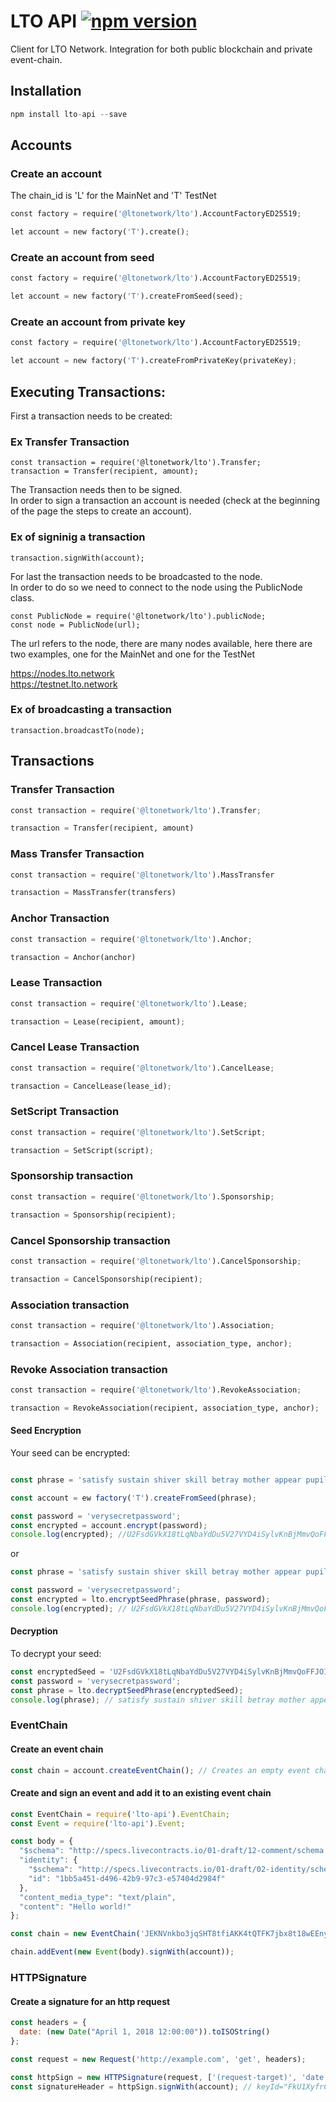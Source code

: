 # LTO API [![npm version](https://badge.fury.io/js/lto-api.svg)](https://badge.fury.io/js/lto-api)

Client for LTO Network. Integration for both public blockchain and private event-chain.

## Installation

```js
npm install lto-api --save
```


## Accounts

### Create an account
The chain_id is 'L' for the MainNet and 'T' TestNet

```python
const factory = require('@ltonetwork/lto').AccountFactoryED25519;

let account = new factory('T').create();
```
### Create an account from seed

```python
const factory = require('@ltonetwork/lto').AccountFactoryED25519;

let account = new factory('T').createFromSeed(seed);
```


### Create an account from private key

```python
const factory = require('@ltonetwork/lto').AccountFactoryED25519;

let account = new factory('T').createFromPrivateKey(privateKey);
```

## Executing Transactions:
First a transaction needs to be created:
### Ex Transfer Transaction
```
const transaction = require('@ltonetwork/lto').Transfer;
transaction = Transfer(recipient, amount);
```
The Transaction needs then to be signed. <br/>
In order to sign a transaction an account is needed (check at the beginning of the page the steps to create an account).

### Ex of signinig a transaction
```
transaction.signWith(account);
```
For last the transaction needs to be broadcasted to the node. <br/>
In order to do so we need to connect to the node using the PublicNode class.

```
const PublicNode = require('@ltonetwork/lto').publicNode;
const node = PublicNode(url);
```
The url refers to the node, there are many nodes available, here there are two examples, one for the MainNet and one for the TestNet <br/>

https://nodes.lto.network <br/>
https://testnet.lto.network

### Ex of broadcasting a transaction
```
transaction.broadcastTo(node);
```

## Transactions
### Transfer Transaction

```python
const transaction = require('@ltonetwork/lto').Transfer;

transaction = Transfer(recipient, amount)
```

### Mass Transfer Transaction

```python
const transaction = require('@ltonetwork/lto').MassTransfer

transaction = MassTransfer(transfers)
```
### Anchor Transaction

```python
const transaction = require('@ltonetwork/lto').Anchor;

transaction = Anchor(anchor)
```
### Lease Transaction

```python
const transaction = require('@ltonetwork/lto').Lease;

transaction = Lease(recipient, amount);
```
### Cancel Lease Transaction

```python
const transaction = require('@ltonetwork/lto').CancelLease;

transaction = CancelLease(lease_id);
```

### SetScript Transaction

```python
const transaction = require('@ltonetwork/lto').SetScript;

transaction = SetScript(script);
```

### Sponsorship transaction

```python
const transaction = require('@ltonetwork/lto').Sponsorship;

transaction = Sponsorship(recipient);
```

### Cancel Sponsorship transaction

```python
const transaction = require('@ltonetwork/lto').CancelSponsorship;

transaction = CancelSponsorship(recipient);
```

### Association transaction

```python
const transaction = require('@ltonetwork/lto').Association;

transaction = Association(recipient, association_type, anchor);
```
### Revoke Association transaction

```python
const transaction = require('@ltonetwork/lto').RevokeAssociation;

transaction = RevokeAssociation(recipient, association_type, anchor);

```

#### Seed Encryption

Your seed can be encrypted:

```js

const phrase = 'satisfy sustain shiver skill betray mother appear pupil coconut weasel firm top puzzle monkey seek';

const account = ew factory('T').createFromSeed(phrase);

const password = 'verysecretpassword';
const encrypted = account.encrypt(password); 
console.log(encrypted); //U2FsdGVkX18tLqNbaYdDu5V27VYD4iSylvKnBjMmvQoFFJO1KbsoKKW1eK/y6kqahvv4eak8Uf8tO1w2I9hbcWFUJDysZh1UyaZt6TmXwYfUZq163e9qRhPn4xC8VkxFCymdzYNBAZgyw8ziRhSujujiDZFT3PTmhhkBwIT7FMs=

```

or

```js
const phrase = 'satisfy sustain shiver skill betray mother appear pupil coconut weasel firm top puzzle monkey seek';

const password = 'verysecretpassword';
const encrypted = lto.encryptSeedPhrase(phrase, password);
console.log(encrypted); // U2FsdGVkX18tLqNbaYdDu5V27VYD4iSylvKnBjMmvQoFFJO1KbsoKKW1eK/y6kqahvv4eak8Uf8tO1w2I9hbcWFUJDysZh1UyaZt6TmXwYfUZq163e9qRhPn4xC8VkxFCymdzYNBAZgyw8ziRhSujujiDZFT3PTmhhkBwIT7FMs=
``` 

#### Decryption

To decrypt your seed:

```js
const encryptedSeed = 'U2FsdGVkX18tLqNbaYdDu5V27VYD4iSylvKnBjMmvQoFFJO1KbsoKKW1eK/y6kqahvv4eak8Uf8tO1w2I9hbcWFUJDysZh1UyaZt6TmXwYfUZq163e9qRhPn4xC8VkxFCymdzYNBAZgyw8ziRhSujujiDZFT3PTmhhkBwIT7FMs=';
const password = 'verysecretpassword';
const phrase = lto.decryptSeedPhrase(encryptedSeed);
console.log(phrase); // satisfy sustain shiver skill betray mother appear pupil coconut weasel firm top puzzle monkey seek
```

### EventChain

#### Create an event chain


```js
const chain = account.createEventChain(); // Creates an empty event chain with a valid id and last hash
```

#### Create and sign an event and add it to an existing event chain

```js
const EventChain = require('lto-api').EventChain;
const Event = require('lto-api').Event;

const body = {
  "$schema": "http://specs.livecontracts.io/01-draft/12-comment/schema.json#",
  "identity": {
    "$schema": "http://specs.livecontracts.io/01-draft/02-identity/schema.json#",
    "id": "1bb5a451-d496-42b9-97c3-e57404d2984f"
  },
  "content_media_type": "text/plain",
  "content": "Hello world!"
};

const chain = new EventChain('JEKNVnkbo3jqSHT8tfiAKK4tQTFK7jbx8t18wEEnygya');

chain.addEvent(new Event(body).signWith(account));
```

### HTTPSignature

#### Create a signature for an http request

```js
const headers = {
  date: (new Date("April 1, 2018 12:00:00")).toISOString()
};

const request = new Request('http://example.com', 'get', headers);

const httpSign = new HTTPSignature(request, ['(request-target)', 'date']);
const signatureHeader = httpSign.signWith(account); // keyId="FkU1XyfrCftc4pQKXCrrDyRLSnifX1SMvmx1CYiiyB3Y",algorithm="ed25519-sha256",headers="(request-target) date",signature="tMAxot4iWb8gB4FQ2zqIMfH2Fd8kA9DwSoW3UZPj9f8QlpLX5VvWf314vFnM8MsDo5kqtGzk7XOOy0TL4zVWAg=="
```

<!-- @todo: documentation for Identity class -->
